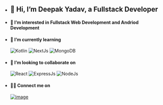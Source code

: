 - ## 👋 Hi, I’m **Deepak Yadav, a Fullstack Developer**
- #### 👀 I’m interested in **Fullstack Web Development** and **Andriod Development**
- #### 🌱 I’m currently learning  
  ![Kotlin](https://img.shields.io/badge/Kotlin-0095D5?&style=for-the-badge&logo=kotlin&logoColor=white) ![NextJs](https://img.shields.io/badge/next.js-000000?style=for-the-badge&logo=nextdotjs&logoColor=white)
  ![MongoDB](https://img.shields.io/badge/MongoDB-4EA94B?style=for-the-badge&logo=mongodb&logoColor=white)
- #### 💞️ I’m looking to collaborate on  
  ![React](https://img.shields.io/badge/React-20232A?style=for-the-badge&logo=react&logoColor=61DAFB) ![ExpressJs](https://img.shields.io/badge/Express.js-000000?style=for-the-badge&logo=express&logoColor=white)
  ![NodeJs](https://img.shields.io/badge/Node.js-339933?style=for-the-badge&logo=nodedotjs&logoColor=white)
- #### 🤝🏻 Connect me on  
  [![image](https://img.shields.io/badge/LinkedIn-0077B5?style=for-the-badge&logo=linkedin&logoColor=white)](https://www.linkedin.com/in/deepak-yadav-/)

<!---
deepak-yadavdy/deepak-yadavdy is a ✨ special ✨ repository because its `README.md` (this file) appears on your GitHub profile.
You can click the Preview link to take a look at your changes.
--->
